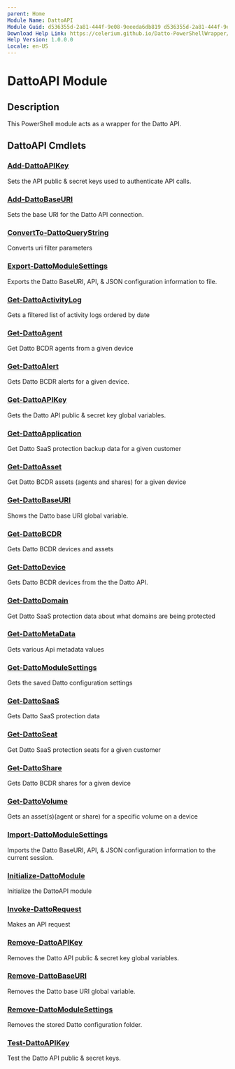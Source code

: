 ```yaml
---
parent: Home 
Module Name: DattoAPI
Module Guid: d536355d-2a81-444f-9e08-9eeeda6db819 d536355d-2a81-444f-9e08-9eeeda6db819 d536355d-2a81-444f-9e08-9eeeda6db819
Download Help Link: https://celerium.github.io/Datto-PowerShellWrapper/docs/cab
Help Version: 1.0.0.0
Locale: en-US
---
```


# DattoAPI Module
## Description
This PowerShell module acts as a wrapper for the Datto API.

## DattoAPI Cmdlets
### [Add-DattoAPIKey](site/Internal/Add-DattoAPIKey.md)
Sets the API public & secret keys used to authenticate API calls.

### [Add-DattoBaseURI](site/Internal/Add-DattoBaseURI.md)
Sets the base URI for the Datto API connection.

### [ConvertTo-DattoQueryString](site/Internal/ConvertTo-DattoQueryString.md)
Converts uri filter parameters

### [Export-DattoModuleSettings](site/Internal/Export-DattoModuleSettings.md)
Exports the Datto BaseURI, API, & JSON configuration information to file.

### [Get-DattoActivityLog](site/Reporting/Get-DattoActivityLog.md)
Gets a filtered list of activity logs ordered by date

### [Get-DattoAgent](site/BCDR/Get-DattoAgent.md)
Get Datto BCDR agents from a given device

### [Get-DattoAlert](site/BCDR/Get-DattoAlert.md)
Gets Datto BCDR alerts for a given device.

### [Get-DattoAPIKey](site/Internal/Get-DattoAPIKey.md)
Gets the Datto API public & secret key global variables.

### [Get-DattoApplication](site/SaaS/Get-DattoApplication.md)
Get Datto SaaS protection backup data for a given customer

### [Get-DattoAsset](site/BCDR/Get-DattoAsset.md)
Get Datto BCDR assets (agents and shares) for a given device

### [Get-DattoBaseURI](site/Internal/Get-DattoBaseURI.md)
Shows the Datto base URI global variable.

### [Get-DattoBCDR](site/BCDR/Get-DattoBCDR.md)
Gets Datto BCDR devices and assets

### [Get-DattoDevice](site/BCDR/Get-DattoDevice.md)
Gets Datto BCDR devices from the the Datto API.

### [Get-DattoDomain](site/SaaS/Get-DattoDomain.md)
Get Datto SaaS protection data about what domains are being protected

### [Get-DattoMetaData](site/Internal/Get-DattoMetaData.md)
Gets various Api metadata values

### [Get-DattoModuleSettings](site/Internal/Get-DattoModuleSettings.md)
Gets the saved Datto configuration settings

### [Get-DattoSaaS](site/SaaS/Get-DattoSaaS.md)
Gets Datto SaaS protection data

### [Get-DattoSeat](site/SaaS/Get-DattoSeat.md)
Get Datto SaaS protection seats for a given customer

### [Get-DattoShare](site/BCDR/Get-DattoShare.md)
Gets Datto BCDR shares for a given device

### [Get-DattoVolume](site/BCDR/Get-DattoVolume.md)
Gets an asset(s)(agent or share) for a specific volume on a device

### [Import-DattoModuleSettings](site/Internal/Import-DattoModuleSettings.md)
Imports the Datto BaseURI, API, & JSON configuration information to the current session.

### [Initialize-DattoModule](site/Internal/Initialize-DattoModule.md)
Initialize the DattoAPI module

### [Invoke-DattoRequest](site/Internal/Invoke-DattoRequest.md)
Makes an API request

### [Remove-DattoAPIKey](site/Internal/Remove-DattoAPIKey.md)
Removes the Datto API public & secret key global variables.

### [Remove-DattoBaseURI](site/Internal/Remove-DattoBaseURI.md)
Removes the Datto base URI global variable.

### [Remove-DattoModuleSettings](site/Internal/Remove-DattoModuleSettings.md)
Removes the stored Datto configuration folder.

### [Test-DattoAPIKey](site/Internal/Test-DattoAPIKey.md)
Test the Datto API public & secret keys.


